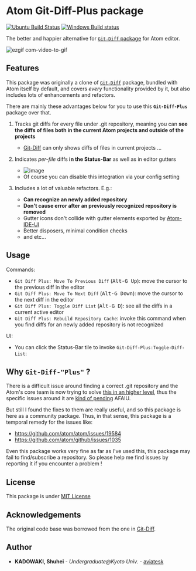 # Atom Git-Diff-Plus package

[![Ubuntu Build Status](https://travis-ci.org/aviatesk/atom-git-diff-plus.svg?branch=master)](https://travis-ci.org/aviatesk/atom-git-diff-plus/)
[![Windows Build status](https://ci.appveyor.com/api/projects/status/1nytyu2csyuvftt9/branch/master?svg=true)](https://ci.appveyor.com/project/aviatesk/atom-git-diff-plus)

The better and happier alternative for [`Git-Diff` package][Git-Diff] for Atom editor.

![ezgif com-video-to-gif](https://user-images.githubusercontent.com/40514306/60759461-cdb4e600-a060-11e9-856b-559e006f6f79.gif)


## Features

This package was originally a clone of [`Git-Diff`](https://github.com/atom/atom/tree/master/packages/git-diff) package, bundled with Atom itself by default, and covers _every_ functionality provided by it, but also includes lots of enhancements and refactors.

There are mainly these advantages below for you to use this **`Git-Diff-Plus`** package over that.

1. Tracks git diffs for every file under .git repository, meaning you can **see the diffs of files both in the current Atom projects and outside of the projects**
    * [Git-Diff][Git-Diff] can only shows diffs of files in current projects ...

2. Indicates _per-file_ diffs **in the Status-Bar** as well as in editor gutters
    * ![image](https://user-images.githubusercontent.com/40514306/60760048-98f95c80-a069-11e9-80a9-c3fefeb3de49.png)
    * Of course you can disable this integration via your config setting

3. Includes a lot of valuable refactors. E.g.:
    * **Can recognize an newly added repository**
    * **Don't cause error after an previously recognized repository is removed**
    * Gutter icons don't collide with gutter elements exported by [Atom-IDE-UI](https://atom.io/packages/atom-ide-ui)
    * Better disposers, minimal condition checks
    * and etc...


## Usage

Commands:
- `Git Diff Plus: Move To Previous Diff` (<kbd>Alt-G Up</kbd>): move the cursor to the previous diff in the editor
- `Git Diff Plus: Move To Next Diff` (<kbd>Alt-G Down</kbd>): move the cursor to the next diff in the editor
- `Git Diff Plus: Toggle Diff List` (<kbd>Alt-G D</kbd>): see all the diffs in a current active editor
- `Git Diff Plus: Rebuild Repository Cache`: invoke this command when you find diffs for an newly added repository is not recognized

UI:
- You can click the Status-Bar tile to invoke `Git-Diff-Plus:Toggle-Diff-List`:


## Why `Git-Diff-"Plus"` ?

There is a difficult issue around finding a correct .git repository and the Atom's core team is now trying to solve [this in an higher level](https://github.com/atom/github/issues/1835), thus the specific issues around it are [kind of pending](https://github.com/atom/atom/issues/19584) AFAIU.

But still I found the fixes to them are really useful, and so this package is here as a community package. Thus, in that sense, this package is a temporal remedy for the issues like:
- https://github.com/atom/atom/issues/19584
- https://github.com/atom/github/issues/1035

Even this package works very fine as far as I've used this, this package may fail to find/subscribe a repository. So please help me find issues by reporting it if you encounter a problem !


## License

This package is under [MIT License](LICENSE.md)


## Acknowledgements

The original code base was borrowed from the one in [Git-Diff][Git-Diff].


## Author

- **KADOWAKI, Shuhei** - *Undergraduate@Kyoto Univ.* - [aviatesk]


<!-- Links -->

[Git-Diff]: https://github.com/atom/atom/tree/master/packages/git-diff
[aviatesk]: https://github.com/aviatesk
